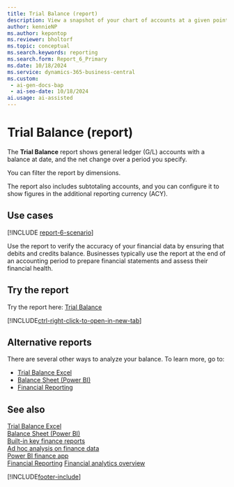 ```yaml
---
title: Trial Balance (report)
description: View a snapshot of your chart of accounts at a given point and check the debit and credit net change and closing balance.
author: kennieNP
ms.author: kepontop
ms.reviewer: bholtorf
ms.topic: conceptual
ms.search.keywords: reporting
ms.search.form: Report_6_Primary
ms.date: 10/18/2024
ms.service: dynamics-365-business-central
ms.custom:
 - ai-gen-docs-bap
 - ai-seo-date: 10/18/2024
ai.usage: ai-assisted
---
```


# Trial Balance (report)

The **Trial Balance** report shows general ledger (G/L) accounts with a balance at date, and the net change over a period you specify.

You can filter the report by dimensions.

The report also includes subtotaling accounts, and you can configure it to show figures in the additional reporting currency (ACY).

## Use cases

[!INCLUDE [report-6-scenario](../includes/report-6-scenario-include.md)]

Use the report to verify the accuracy of your financial data by ensuring that debits and credits balance. Businesses typically use the report at the end of an accounting period to prepare financial statements and assess their financial health.

## Try the report

Try the report here: [Trial Balance](https://businesscentral.dynamics.com?report=6)

[!INCLUDE[ctrl-right-click-to-open-in-new-tab](../includes/ctrl-right-click-to-open-in-new-tab.md)]

## Alternative reports

There are several other ways to analyze your balance. To learn more, go to:

- [Trial Balance Excel](../reports/report-4405.md)
- [Balance Sheet (Power BI)](../finance-powerbi-balance-sheet.md)
- [Financial Reporting](../bi-how-work-account-schedule.md)


## See also

[Trial Balance Excel](../reports/report-4405.md)  
[Balance Sheet (Power BI)](../finance-powerbi-balance-sheet.md)  
[Built-in key finance reports](../finance-reports.md)  
[Ad hoc analysis on finance data](../ad-hoc-analysis-finance.md)  
[Power BI finance app](../finance-powerbi-app.md)  
[Financial Reporting](../bi-how-work-account-schedule.md)
[Financial analytics overview](../bi.md)  

[!INCLUDE[footer-include](../includes/footer-banner.md)]